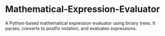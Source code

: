 # Mathematical-Expression-Evaluator
A Python-based mathematical expression evaluator using binary trees. It parses, converts to postfix notation, and evaluates expressions.
